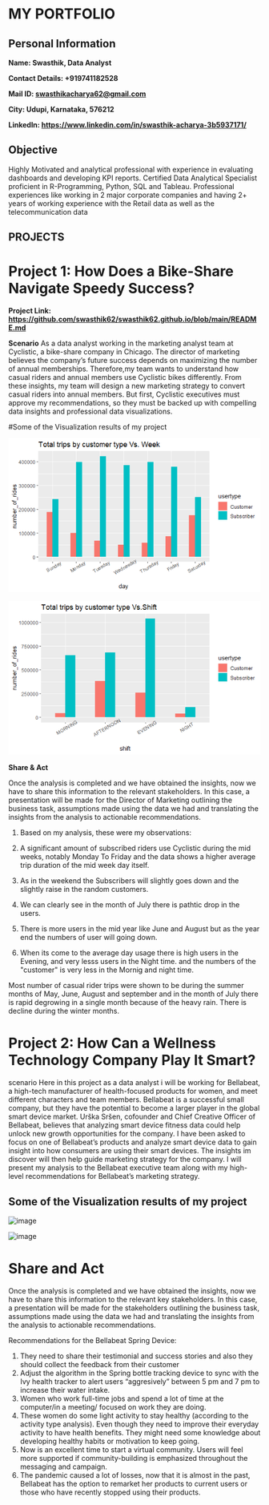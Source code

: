 # MY PORTFOLIO

## Personal Information
**Name: Swasthik, Data Analyst**

**Contact Details: +919741182528**

**Mail ID: swasthikacharya62@gmail.com**

**City: Udupi, Karnataka, 576212**

**LinkedIn: https://www.linkedin.com/in/swasthik-acharya-3b5937171/**


## Objective

Highly Motivated and analytical professional with
experience in evaluating dashboards and developing
KPI reports. Certified Data Analytical Specialist
proficient in R-Programming, Python, SQL and
Tableau. Professional experiences like working in 2
major corporate companies and having 2+ years of
working experience with the Retail data as well as
the telecommunication data

## PROJECTS

# Project 1: How Does a Bike-Share Navigate Speedy Success?

**Project Link: https://github.com/swasthik62/swasthik62.github.io/blob/main/README.md**

**Scenario**
As a data analyst working in the marketing analyst team at Cyclistic, a bike-share company in Chicago. The director of marketing believes the company’s future success depends on maximizing the number of annual memberships. Therefore,my team wants to understand how casual riders and annual members use Cyclistic bikes differently. From these insights, my team will design a new marketing strategy to convert casual riders into annual members. But first, Cyclistic executives must approve my recommendations, so they must be backed up with compelling data insights and professional data visualizations.

#Some of the Visualization results of my project


![App Screenshot](https://github.com/swasthik62/swasthik62.github.io/blob/main/Total%20trips%20by%20customer%20type%20vs%20week.png)


![App Screenshot](https://github.com/swasthik62/swasthik62.github.io/blob/main/total%20trips%20by%20customer%20type%20vs%20Shift.png)

**Share & Act**

Once the analysis is completed and we have obtained the insights, now we have to share this information to the relevant stakeholders. In this case, a presentation will be made for the Director of Marketing outlining the business task, assumptions made using the data we had and translating the insights from the analysis to actionable recommendations.

1. Based on my analysis, these were my observations:

2. A significant amount of subscribed riders use Cyclistic during the mid weeks, notably Monday To Friday and the data shows a higher average trip duration of the mid week day itself.

3. As in the weekend the Subscribers will slightly goes down and the slightly raise in the random customers.

4. We can clearly see in the month of July there is pathtic drop in the users.

5. There is more users in the mid year like June and August but as the year end the numbers of user will going down.

6. When its come to the average day usage there is high users in the Evening, and very lesss users in the Night time. and the numbers of the "customer" is very less in the Mornig and night time.

Most number of casual rider trips were shown to be during the summer months of May, June, August and september and in the month of July there is rapid degrowing in a single month because of the heavy rain. There is decline during the winter months.

# Project 2: How Can a Wellness Technology Company Play It Smart?

scenario
Here in this project as a data analyst i will be working for Bellabeat, a high-tech manufacturer of health-focused products for women, and meet different characters and team members. Bellabeat is a successful small company, but they have the potential to become a larger player in the global smart device market. Urška Sršen, cofounder and Chief Creative Officer of Bellabeat, believes that analyzing smart device fitness data could help unlock new growth opportunities for the company. I have been asked to focus on one of Bellabeat’s products and analyze smart device data to gain insight into how consumers are using their smart devices. The insights im discover will then help guide marketing strategy for the company. I will present my analysis to the Bellabeat executive team along with my high-level recommendations for Bellabeat’s marketing strategy.

## Some of the Visualization results of my project

![image](https://user-images.githubusercontent.com/125183564/225398513-43b3e815-0282-4ff2-ab74-a03427ba826d.png)

![image](https://user-images.githubusercontent.com/125183564/225400229-239cae35-066c-4a7d-920b-f01662676c45.png)

# Share and Act

Once the analysis is completed and we have obtained the insights, now we have to share this information to the relevant key stakeholders. In this case, a presentation will be made for the stakeholders outlining the business task, assumptions made using the data we had and translating the insights from the analysis to actionable recommendations.

Recommendations for the Bellabeat Spring Device:

1. They need to share their testimonial and success stories and also they should collect the feedback from their customer
2. Adjust the algorithm in the Spring bottle tracking device to sync with the Ivy health tracker to alert users “aggresively” between 5 pm and 7 pm to increase their water intake.
2. Women who work full-time jobs  and spend a lot of time at the computer/in a meeting/ focused on work they are doing.
3. These women do some light activity to stay healthy (according to the activity type analysis). Even though they need to improve their everyday activity to have health benefits. They might need some knowledge about developing healthy habits or motivation to keep going.
4. Now is an excellent time to start a virtual community. Users will feel more supported if community-building is emphasized throughout the messaging and campaign.
5. The pandemic caused a lot of losses, now that it is almost in the past, Bellabeat has the option to remarket her products to current users or those who have recently stopped using their products.
